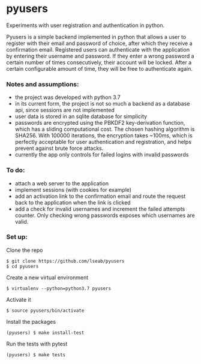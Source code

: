 # pyusers
Experiments with user registration and authentication in python.

Pyusers is a simple backend implemented in python that allows a user to register with their email and password of choice, after which they receive a confirmation email. Registered users can authenticate with the application by entering their username and password. If they enter a wrong password a certain number of times consecutively, their account will be locked. After a certain configurable amount of time, they will be free to authenticate again.

### Notes and assumptions:
- the project was developed with python 3.7
- in its current form, the project is not so much a backend as a database api, since sessions are not implemented 
- user data is stored in an sqlite database for simplicity
- passwords are encrypted using the PBKDF2 key-derivation function, which has a sliding computational cost. The chosen hashing algorithm is SHA256. With 100000 iterations, the encryption takes ~100ms, which is perfectly acceptable for user authentication and registration, and helps prevent against brute force attacks.
- currently the app only controls for failed logins with invalid passwords

### To do:
- attach a web server to the application
- implement sessions (with cookies for example)
- add an activation link to the confirmation email and route the request back to the application when the link is clicked
- add a check for invalid usernames and increment the failed attempts counter. Only checking wrong passwords exposes which usernames are valid.

### Set up:
Clone the repo
```console
$ git clone https://github.com/lseab/pyusers
$ cd pyusers
```
Create a new virtual environment
```console
$ virtualenv --python=python3.7 pyusers
```
Activate it
```console
$ source pyusers/bin/activate
```
Install the packages
```console
(pyusers) $ make install-test
```
Run the tests with pytest
```console
(pyusers) $ make tests
```
